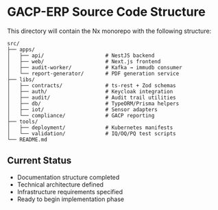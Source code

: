 # GACP-ERP Source Code Structure

This directory will contain the Nx monorepo with the following structure:

```text
src/
├── apps/
│   ├── api/                    # NestJS backend
│   ├── web/                    # Next.js frontend
│   ├── audit-worker/           # Kafka → immudb consumer
│   └── report-generator/       # PDF generation service
├── libs/
│   ├── contracts/              # ts-rest + Zod schemas
│   ├── auth/                   # Keycloak integration
│   ├── audit/                  # Audit trail utilities
│   ├── db/                     # TypeORM/Prisma helpers
│   ├── iot/                    # Sensor adapters
│   └── compliance/             # GACP reporting
├── tools/
│   ├── deployment/             # Kubernetes manifests
│   └── validation/             # IQ/OQ/PQ test scripts
└── README.md
```

## Current Status

- Documentation structure completed
- Technical architecture defined
- Infrastructure requirements specified
- Ready to begin implementation phase
